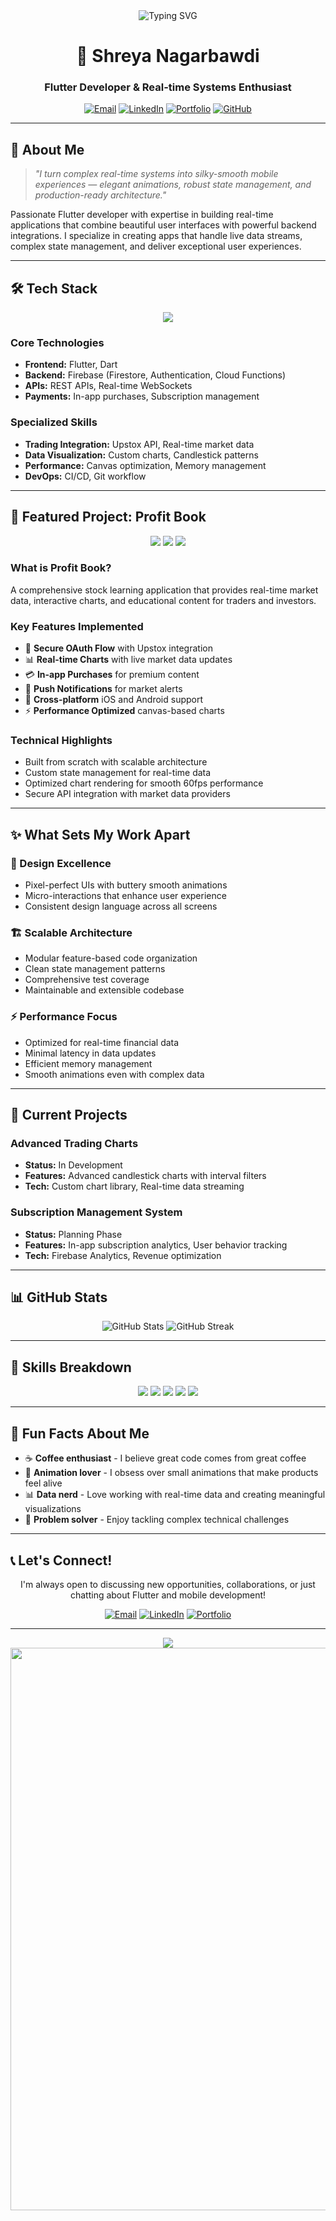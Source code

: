 <!-- README.md -->
<div align="center">
  <img src="https://readme-typing-svg.demolab.com?font=Fira+Code&size=36&pause=1200&center=true&vCenter=true&width=900&lines=Hi%2C+I%27m+Shreya+%E2%9C%A8+%7C+Flutter+Developer;I+build+real-time+apps+with+beautiful+UX" alt="Typing SVG" />
</div>

<div align="center">
  <h1>🚀 Shreya Nagarbawdi</h1>
  <h3>Flutter Developer & Real-time Systems Enthusiast</h3>
  
  [![Email](https://img.shields.io/badge/Email-shreyasam08%40gmail.com-D14836?style=for-the-badge&logo=gmail&logoColor=white)](mailto:shreyasam08@gmail.com)
  [![LinkedIn](https://img.shields.io/badge/LinkedIn-Shreya%20Nagarbawdi-0077B5?style=for-the-badge&logo=linkedin&logoColor=white)](https://www.linkedin.com/in/shreya-nagarbawdi-a7749a24a/)
  [![Portfolio](https://img.shields.io/badge/Portfolio-View%20My%20Work-FF5722?style=for-the-badge&logo=todoist&logoColor=white)](https://shreyai347.github.io/portfolio/)
  [![GitHub](https://img.shields.io/badge/GitHub-shreyai347-181717?style=for-the-badge&logo=github&logoColor=white)](https://github.com/shreyai347)
</div>

---

## 🎯 About Me

> *"I turn complex real-time systems into silky-smooth mobile experiences — elegant animations, robust state management, and production-ready architecture."*

Passionate Flutter developer with expertise in building real-time applications that combine beautiful user interfaces with powerful backend integrations. I specialize in creating apps that handle live data streams, complex state management, and deliver exceptional user experiences.

---

## 🛠️ Tech Stack

<div align="center">
  <img src="https://skillicons.dev/icons?i=flutter,dart,firebase,upstox,git,github,python,tf" />
</div>

### **Core Technologies**
- **Frontend:** Flutter, Dart
- **Backend:** Firebase (Firestore, Authentication, Cloud Functions)
- **APIs:** REST APIs, Real-time WebSockets
- **Payments:** In-app purchases, Subscription management

### **Specialized Skills**
- **Trading Integration:** Upstox API, Real-time market data
- **Data Visualization:** Custom charts, Candlestick patterns
- **Performance:** Canvas optimization, Memory management
- **DevOps:** CI/CD, Git workflow

---

## 🚀 Featured Project: **Profit Book**

<div align="center">
  <img src="https://img.shields.io/badge/Status-Live%20Production-brightgreen?style=for-the-badge" />
  <img src="https://img.shields.io/badge/Platform-iOS%20%7C%20Android-blue?style=for-the-badge" />
  <img src="https://img.shields.io/badge/Users-1000%2B-orange?style=for-the-badge" />
</div>

### **What is Profit Book?**
A comprehensive stock learning application that provides real-time market data, interactive charts, and educational content for traders and investors.

### **Key Features Implemented**
- 🔐 **Secure OAuth Flow** with Upstox integration
- 📊 **Real-time Charts** with live market data updates
- 💳 **In-app Purchases** for premium content
- 🔔 **Push Notifications** for market alerts
- 📱 **Cross-platform** iOS and Android support
- ⚡ **Performance Optimized** canvas-based charts

### **Technical Highlights**
- Built from scratch with scalable architecture
- Custom state management for real-time data
- Optimized chart rendering for smooth 60fps performance
- Secure API integration with market data providers

---

## ✨ What Sets My Work Apart

### **🎨 Design Excellence**
- Pixel-perfect UIs with buttery smooth animations
- Micro-interactions that enhance user experience
- Consistent design language across all screens

### **🏗️ Scalable Architecture**
- Modular feature-based code organization
- Clean state management patterns
- Comprehensive test coverage
- Maintainable and extensible codebase

### **⚡ Performance Focus**
- Optimized for real-time financial data
- Minimal latency in data updates
- Efficient memory management
- Smooth animations even with complex data

---

## 🔭 Current Projects

### **Advanced Trading Charts**
- **Status:** In Development
- **Features:** Advanced candlestick charts with interval filters
- **Tech:** Custom chart library, Real-time data streaming

### **Subscription Management System**
- **Status:** Planning Phase
- **Features:** In-app subscription analytics, User behavior tracking
- **Tech:** Firebase Analytics, Revenue optimization

---

## 📊 GitHub Stats

<div align="center">
  <img src="https://github-readme-stats.vercel.app/api?username=shreyai347&show_icons=true&theme=radical" alt="GitHub Stats" />
  <img src="https://github-readme-streak-stats.herokuapp.com/?user=shreyai347&theme=radical" alt="GitHub Streak" />
</div>

---

## 🎯 Skills Breakdown

<div align="center">
  <img src="https://img.shields.io/badge/Flutter-02569B?style=for-the-badge&logo=flutter&logoColor=white" />
  <img src="https://img.shields.io/badge/Dart-0175C2?style=for-the-badge&logo=dart&logoColor=white" />
  <img src="https://img.shields.io/badge/Firebase-FFCA28?style=for-the-badge&logo=firebase&logoColor=black" />
  <img src="https://img.shields.io/badge/Python-3776AB?style=for-the-badge&logo=python&logoColor=white" />
  <img src="https://img.shields.io/badge/Git-F05032?style=for-the-badge&logo=git&logoColor=white" />
</div>

---

## 💬 Fun Facts About Me

- ☕ **Coffee enthusiast** - I believe great code comes from great coffee
- 🎨 **Animation lover** - I obsess over small animations that make products feel alive
- 📊 **Data nerd** - Love working with real-time data and creating meaningful visualizations
- 🚀 **Problem solver** - Enjoy tackling complex technical challenges

---

## 📞 Let's Connect!

<div align="center">
  <p>I'm always open to discussing new opportunities, collaborations, or just chatting about Flutter and mobile development!</p>
  
  [![Email](https://img.shields.io/badge/Email-shreyasam08%40gmail.com-D14836?style=for-the-badge&logo=gmail&logoColor=white)](mailto:shreyasam08@gmail.com)
  [![LinkedIn](https://img.shields.io/badge/LinkedIn-Connect%20with%20me-0077B5?style=for-the-badge&logo=linkedin&logoColor=white)](https://www.linkedin.com/in/shreya-nagarbawdi-a7749a24a/)
  [![Portfolio](https://img.shields.io/badge/Portfolio-View%20My%20Work-FF5722?style=for-the-badge&logo=todoist&logoColor=white)](https://shreyai347.github.io/portfolio/)
</div>

---

<div align="center">
  <img src="https://capsule-render.vercel.app/api?type=waving&height=100&color=0:39E09B,100:0A0115&section=footer"/>
</div>

<div align="center">
  <img width="900" src="https://readme-typing-svg.demolab.com?font=Fira+Code&size=32&pause=800&center=true&vCenter=true&width=900&lines=Crafting+Realtime+Mobile+UX+%7C+Flutter+%2B+Firebase;I+play+with+charts%2C+animations+%26+APIs" />
</div>

